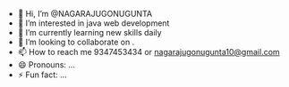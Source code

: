 - 👋 Hi, I’m @NAGARAJUGONUGUNTA
- 👀 I’m interested in java web development
- 🌱 I’m currently learning new skills daily
- 💞️ I’m looking to collaborate on .
- 📫 How to reach me 9347453434 or nagarajugonugunta10@gmail.com
- 😄 Pronouns: ...
- ⚡ Fun fact: ...

<!---
NAGARAJUGONUGUNTA/NAGARAJUGONUGUNTA is a ✨ special ✨ repository because its `README.md` (this file) appears on your GitHub profile.
You can click the Preview link to take a look at your changes.
--->
